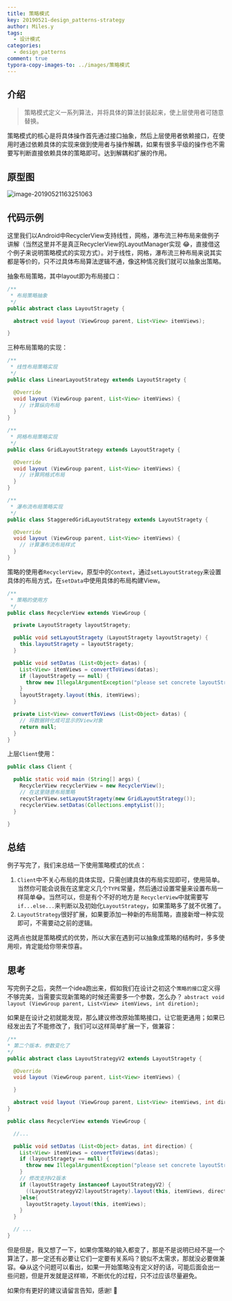 ```yaml
---
title: 策略模式
key: 20190521-design_patterns-strategy
author: Miles.y
tags:
  - 设计模式
categories:
  - design_patterns
comment: true
typora-copy-images-to: ../images/策略模式
---
```


## 介绍

> 策略模式定义一系列算法，并将具体的算法封装起来，使上层使用者可随意替换。

策略模式的核心是将具体操作首先通过接口抽象，然后上层使用者依赖接口，在使用时通过依赖具体的实现来做到使用者与操作解耦，如果有很多平级的操作也不需要写判断直接依赖具体的策略即可。达到解耦和扩展的作用。

## 原型图

![image-20190521163251063]({{site.baseurl}}/images/策略模式/image-20190521163251063.png)

<!-- more -->

## 代码示例

这里我们以Android中RecyclerView支持线性，网格，瀑布流三种布局来做例子讲解（当然这里并不是真正RecyclerView的LayoutManager实现 :joy:，直接借这个例子来说明策略模式的实现方式）。对于线性，网格，瀑布流三种布局来说其实都是等价的，只不过具体布局算法逻辑不通，像这种情况我们就可以抽象出策略。

抽象布局策略，其中layout即为布局接口：

```java
/**
 * 布局策略抽象
 */
public abstract class LayoutStragety {

  abstract void layout (ViewGroup parent, List<View> itemViews);

}
```

三种布局策略的实现：

```java
/**
 * 线性布局策略实现
 */
public class LinearLayoutStrategy extends LayoutStragety {

  @Override
  void layout (ViewGroup parent, List<View> itemViews) {
    // 计算纵向布局
  }
}
```

```java
/**
 * 网格布局策略实现
 */
public class GridLayoutStrategy extends LayoutStragety {

  @Override
  void layout (ViewGroup parent, List<View> itemViews) {
    // 计算网格式布局
  }
}
```

```java
/**
 * 瀑布流布局策略实现
 */
public class StaggeredGridLayoutStrategy extends LayoutStragety {

  @Override
  void layout (ViewGroup parent, List<View> itemViews) {
    // 计算瀑布流布局样式
  }
}
```

策略的使用者`RecyclerView`，原型中的`Context`，通过`setLayoutStrategy`来设置具体的布局方式，在`setData`中使用具体的布局构建View。

```java
/**
 * 策略的使用方
 */
public class RecyclerView extends ViewGroup {

  private LayoutStragety layoutStragety;

  public void setLayoutStragety (LayoutStragety layoutStragety) {
    this.layoutStragety = layoutStragety;
  }

  public void setDatas (List<Object> datas) {
    List<View> itemViews = convertToViews(datas);
    if (layoutStragety == null) {
      throw new IllegalArgumentException("please set concrete layoutStragety");
    }
    layoutStragety.layout(this, itemViews);
  }

  private List<View> convertToViews (List<Object> datas) {
    // 将数据转化成可显示的View对象
    return null;
  }
}
```

上层`Client`使用：

```java
public class Client {

  public static void main (String[] args) {
    RecyclerView recyclerView = new RecyclerView();
    // 在这里随意布局策略
    recyclerView.setLayoutStragety(new GridLayoutStrategy());
    recyclerView.setDatas(Collections.emptyList());
  }

}
```

## 总结

例子写完了，我们来总结一下使用策略模式的优点：

1. `Client`中不关心布局的具体实现，只需创建具体的布局实现即可，使用简单。当然你可能会说我在这里定义几个`TYPE`常量，然后通过设置常量来设置布局一样简单😂。当然可以，但是有个不好的地方是 `RecyclerView`中就需要写`if...else...`来判断以及初始化`LayoutStrategy`，如果策略多了就不优雅了。
2. `LayoutStrategy`很好扩展，如果要添加一种新的布局策略，直接新增一种实现即可，不需要动之前的逻辑。

这两点也就是策略模式的优势，所以大家在遇到可以抽象成策略的结构时，多多使用呗，肯定能给你带来惊喜。

## 思考

写完例子之后，突然一个idea跑出来，假如我们在设计之初这个`策略的接口`定义得不够完美，当需要实现新策略的时候还需要多一个参数，怎么办？
`abstract void layout (ViewGroup parent, List<View> itemViews, int diretion);`

如果是在设计之初就能发现，那么建议修改原始策略接口，让它能更通用；如果已经发出去了不能修改了，我们可以这样简单扩展一下，做兼容：

```java
/**
* 第二个版本，参数变化了
*/
public abstract class LayoutStrategyV2 extends LayoutStragety {

  @Override
  void layout (ViewGroup parent, List<View> itemViews) {

  }

  abstract void layout (ViewGroup parent, List<View> itemViews, int diretion);
}
```

```java
public class RecyclerView extends ViewGroup {

  //...

  public void setDatas (List<Object> datas, int direction) {
    List<View> itemViews = convertToViews(datas);
    if (layoutStragety == null) {
      throw new IllegalArgumentException("please set concrete layoutStragety");
    }
    // 修改支持V2版本
    if (layoutStragety instanceof LayoutStrategyV2) {
      ((LayoutStrategyV2)layoutStragety).layout(this, itemViews, direction);
    }else{
      layoutStragety.layout(this, itemViews);
    }
  }

  // ...
}
```

但是但是，我又想了一下，如果你策略的输入都变了，那是不是说明已经不是一个算法了，那一定还有必要让它们一定要有关系吗？貌似不太需求，那就没必要做兼容。:joy:从这个问题可以看出，如果一开始策略没有定义好的话，可能后面会出一些问题，但是开发就是这样嘛，不断优化的过程，只不过应该尽量避免。

如果你有更好的建议请留言告知，感谢! :pray:





